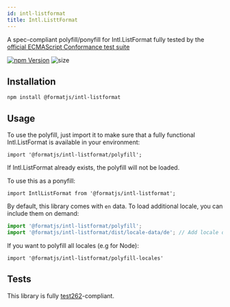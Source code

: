 ```yaml
---
id: intl-listformat
title: Intl.ListtFormat
---
```


A spec-compliant polyfill/ponyfill for Intl.ListFormat fully tested by the [official ECMAScript Conformance test suite](https://github.com/tc39/test262)

[![npm Version][npm-badge]][npm]
![size](https://badgen.net/bundlephobia/minzip/@formatjs/intl-listformat)

## Installation

```
npm install @formatjs/intl-listformat
```

## Usage

To use the polyfill, just import it to make sure that a fully functional Intl.ListFormat is available in your environment:

```tsx
import '@formatjs/intl-listformat/polyfill';
```

If Intl.ListFormat already exists, the polyfill will not be loaded.

To use this as a ponyfill:

```tsx
import IntlListFormat from '@formatjs/intl-listformat';
```

By default, this library comes with `en` data. To load additional locale, you can include them on demand:

```js
import '@formatjs/intl-listformat/polyfill';
import '@formatjs/intl-listformat/dist/locale-data/de'; // Add locale data for de
```

If you want to polyfill all locales (e.g for Node):

```
import '@formatjs/intl-listformat/polyfill-locales'
```

## Tests

This library is fully [test262](https://github.com/tc39/test262/tree/master/test/intl402/ListFormat)-compliant.

[npm]: https://www.npmjs.org/package/@formatjs/intl-listformat
[npm-badge]: https://img.shields.io/npm/v/@formatjs/intl-listformat.svg?style=flat-square
